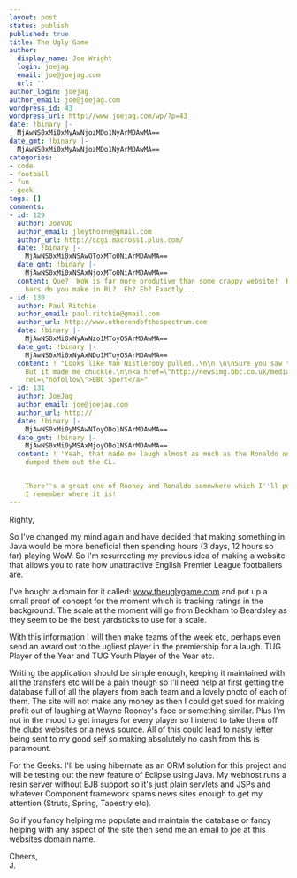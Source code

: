 ```yaml
---
layout: post
status: publish
published: true
title: The Ugly Game
author:
  display_name: Joe Wright
  login: joejag
  email: joe@joejag.com
  url: ''
author_login: joejag
author_email: joe@joejag.com
wordpress_id: 43
wordpress_url: http://www.joejag.com/wp/?p=43
date: !binary |-
  MjAwNS0xMi0xMyAwNjozMDo1NyArMDAwMA==
date_gmt: !binary |-
  MjAwNS0xMi0xMyAwNjozMDo1NyArMDAwMA==
categories:
- code
- football
- fun
- geek
tags: []
comments:
- id: 129
  author: JoeVOD
  author_email: jleythorne@gmail.com
  author_url: http://ccgi.macross1.plus.com/
  date: !binary |-
    MjAwNS0xMi0xNSAwOToxMTo0NiArMDAwMA==
  date_gmt: !binary |-
    MjAwNS0xMi0xNSAxNjoxMTo0NiArMDAwMA==
  content: Que?  WoW is far more produtive than some crappy website!  How many copper
    bars do you make in RL?  Eh? Eh? Exactly...
- id: 130
  author: Paul Ritchie
  author_email: paul.ritchie@gmail.com
  author_url: http://www.otherendofthespectrum.com
  date: !binary |-
    MjAwNS0xMi0xNyAwNzo1MToyOSArMDAwMA==
  date_gmt: !binary |-
    MjAwNS0xMi0xNyAxNDo1MToyOSArMDAwMA==
  content: ! "Looks like Van Nistlerooy pulled..\n\n \n\nSure you saw this already.
    But it made me chuckle.\n\n<a href=\"http://newsimg.bbc.co.uk/media/images/41132000/jpg/_41132246_utdceleb270.jpg\"
    rel=\"nofollow\">BBC Sport</a>"
- id: 131
  author: JoeJag
  author_email: joe@joejag.com
  author_url: http://
  date: !binary |-
    MjAwNS0xMi0yMSAwNToyODo1NSArMDAwMA==
  date_gmt: !binary |-
    MjAwNS0xMi0yMSAxMjoyODo1NSArMDAwMA==
  content: ! 'Yeah, that made me laugh almost as much as the Ronaldo one after Benfica
    dumped them out the CL.


    There''s a great one of Rooney and Ronaldo somewhere which I''ll post here when
    I remember where it is!'
---
```

<p>Righty,</p>
<p>So I've changed my mind again and have decided that making something in Java would be more beneficial then spending hours (3 days, 12 hours so far) playing WoW.  So I'm resurrecting my previous idea of making a website that allows you to rate how unattractive English Premier League footballers are.</p>
<p>I've bought a domain for it called: <a href="http://www.theuglygame.com">www.theuglygame.com</a> and put up a small proof of concept for the moment which is tracking ratings in the background.  The scale at the moment will go from Beckham to Beardsley as they seem to be the best yardsticks to use for a scale.</p>
<p>With this information I will then make teams of the week etc, perhaps even send an award out to the ugliest player in the premiership for a laugh.  TUG Player of the Year and TUG Youth Player of the Year etc.</p>
<p>Writing the application should be simple enough, keeping it maintained with all the transfers etc will be a pain though so I'll need help at first getting the database full of all the players from each team and a lovely photo of each of them.  The site will not make any money as then I could get sued for making profit out of laughing at Wayne Rooney's face or something similar.  Plus I'm not in the mood to get images for every player so I intend to take them off the clubs websites or a news source.  All of this could lead to nasty letter being sent to my good self so making absolutely no cash from this is paramount.</p>
<p>For the Geeks:  I'll be using hibernate as an ORM solution for this project and will be testing out the new feature of Eclipse using Java.  My webhost runs a resin server without EJB support so it's just plain servlets and JSPs and whatever Component framework spams news sites enough to get my attention (Struts, Spring, Tapestry etc).</p>
<p>So if you fancy helping me populate and maintain the database or fancy helping with any aspect of the site then send me an email to joe at this websites domain name.</p>
<p>Cheers,<br />
J.</p>
